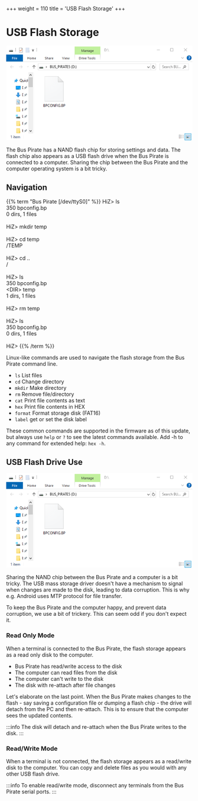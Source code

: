 +++
weight = 110
title = 'USB Flash Storage'
+++



# USB Flash Storage

![](./img/usb-flash-storage.png)

The Bus Pirate has a NAND flash chip for storing settings and data. The flash chip also appears as a USB flash drive when the Bus Pirate is connected to a computer. Sharing the chip between the Bus Pirate and the computer operating system is a bit tricky.

## Navigation

{{% term "Bus Pirate [/dev/ttyS0]" %}}
<span className="bp-prompt">HiZ></span> ls<br/>
<span className="bp-prompt">       350 <span className="bp-info">bpconfig.bp</span></span><br/>
<span className="bp-info">0 dirs, 1 files</span><br/>
<br/>
<span className="bp-prompt">HiZ></span> mkdir temp<br/>
<br/>
<span className="bp-prompt">HiZ></span> cd temp<br/>
/TEMP<br/>
<br/>
<span className="bp-prompt">HiZ></span> cd ..<br/>
/<br/>
<br/>
<span className="bp-prompt">HiZ></span> ls<br/>
<span className="bp-prompt">       350 <span className="bp-info">bpconfig.bp</span></span><br/>
<span className="bp-prompt">   &#x003c;DIR>   <span className="bp-info">temp</span></span><br/>
<span className="bp-info">1 dirs, 1 files</span><br/>
<br/>
<span className="bp-prompt">HiZ></span> rm temp<br/>
<br/>
<span className="bp-prompt">HiZ></span> ls<br/>
<span className="bp-prompt">       350 <span className="bp-info">bpconfig.bp</span></span><br/>
<span className="bp-info">0 dirs, 1 files</span><br/>
<br/>
<span className="bp-prompt">HiZ></span> 
{{% /term %}}

Linux-like commands are used to navigate the flash storage from the Bus Pirate command line. 

- ```ls```      List files
- ```cd```      Change directory
- ```mkdir```   Make directory
- ```rm```      Remove file/directory
- ```cat```     Print file contents as text
- ```hex```     Print file contents in HEX
- ```format```  Format storage disk (FAT16)
- ```label```   get or set the disk label

These common commands are supported in the firmware as of this update, but always use ```help``` or ```?``` to see the latest commands available. Add -h to any command for extended help: ```hex -h```.

## USB Flash Drive Use

![](./img/usb-flash-storage.png)


Sharing the NAND chip between the Bus Pirate and a computer is a bit tricky. The USB mass storage driver doesn't have a mechanism to signal when changes are made to the disk, leading to data corruption. This is why e.g. Android uses MTP protocol for file transfer.

To keep the Bus Pirate and the computer happy, and prevent data corruption, we use a bit of trickery. This can seem odd if you don't expect it.

### Read Only Mode

When a terminal is connected to the Bus Pirate, the flash storage appears as a read only disk to the computer. 

- Bus Pirate has read/write access to the disk
- The computer can read files from the disk
- The computer can't write to the disk
- The disk with re-attach after file changes

Let's elaborate on the last point. When the Bus Pirate makes changes to the flash - say saving a configuration file or dumping a flash chip - the drive will detach from the PC and then re-attach. This is to ensure that the computer sees the updated contents.

:::info
The disk will detach and re-attach when the Bus Pirate writes to the disk.
:::

### Read/Write Mode

When a terminal is not connected, the flash storage appears as a read/write disk to the computer. You can copy and delete files as you would with any other USB flash drive.

:::info
To enable read/write mode, disconnect any terminals from the Bus Pirate serial ports.
:::

<DiscourseComments/>
